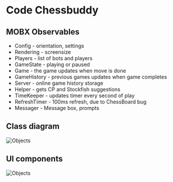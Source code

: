 # Code Chessbuddy

## MOBX Observables
* Config - orientation, settings
* Rendering - screensize
* Players - list of bots and players
* GameState - playing or paused
* Game - the game updates when move is done
* GameHistory - previous games updates when game completes
* Server - online game history storage
* Helper - gets CP and Stockfish suggestions
* TimeKeeper - updates timer every second of play
* RefreshTimer - 100ms refresh, due to ChessBoard bug
* Messager - Message box, prompts

## Class diagram
![Objects](http://www.plantuml.com/plantuml/proxy?cache=no&src=https://raw.githubusercontent.com/pdigre/chessbuddy/master/doc/objects.iuml)

## UI components
![Objects](http://www.plantuml.com/plantuml/proxy?cache=no&src=https://raw.githubusercontent.com/pdigre/chessbuddy/master/doc/objects.iuml)


